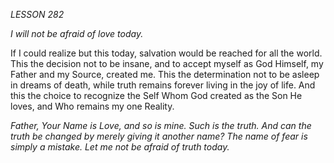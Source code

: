 *LESSON 282*

*I will not be afraid of love today.*

If I could realize but this today, salvation would be reached for all the world. This the decision not to be insane, and to accept myself as God Himself, my Father and my Source, created me. This the determination not to be asleep in dreams of death, while truth remains forever living in the joy of life. And this the choice to recognize the Self Whom God created as the Son He loves, and Who remains my one Reality.

_Father, Your Name is Love, and so is mine. Such is the truth. And can the truth be changed by merely giving it another name? The name of fear is simply a mistake. Let me not be afraid of truth today._